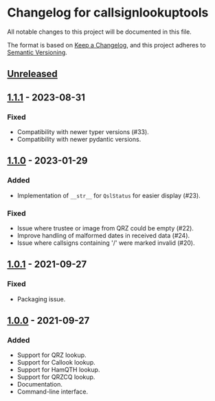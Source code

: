 # Changelog for callsignlookuptools
All notable changes to this project will be documented in this file.

The format is based on [Keep a Changelog](https://keepachangelog.com/en/1.0.0/),
and this project adheres to [Semantic Versioning](https://semver.org/spec/v2.0.0.html).


## [Unreleased]


## [1.1.1] - 2023-08-31
### Fixed
- Compatibility with newer typer versions (#33).
- Compatibility with newer pydantic versions.


## [1.1.0] - 2023-01-29
### Added
- Implementation of `__str__` for `QslStatus` for easier display (#23).
### Fixed
- Issue where trustee or image from QRZ could be empty (#22).
- Improve handling of malformed dates in received data (#24).
- Issue where callsigns containing '/' were marked invalid (#20).


## [1.0.1] - 2021-09-27
### Fixed
- Packaging issue.


## [1.0.0] - 2021-09-27
### Added
- Support for QRZ lookup.
- Support for Callook lookup.
- Support for HamQTH lookup.
- Support for QRZCQ lookup.
- Documentation.
- Command-line interface.


[Unreleased]: https://github.com/miaowware/callsignlookuptools/compare/v1.1.1...HEAD
[1.1.1]: https://github.com/miaowware/callsignlookuptools/releases/tag/v1.1.1
[1.1.0]: https://github.com/miaowware/callsignlookuptools/releases/tag/v1.1.0
[1.0.1]: https://github.com/miaowware/callsignlookuptools/releases/tag/v1.0.1
[1.0.0]: https://github.com/miaowware/callsignlookuptools/releases/tag/v1.0.0
